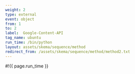 ```yaml
---
weight: 2
type: external
event: object
from: 1
to: 2
label:  Google-Content-API
tag_name: ubuntu
run_time: /bin/python
layout: assets/skema/sequence/method
redirect_from: /assets/skema/sequence/method/method2.txt
---
```

#!{{ page.run_time }}
